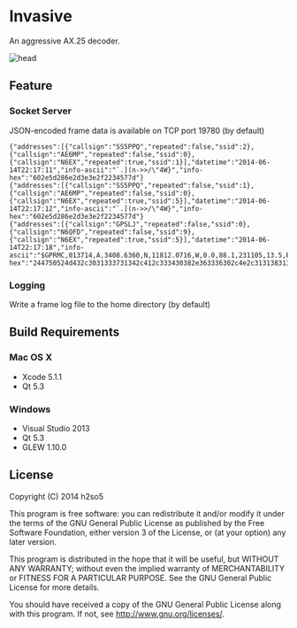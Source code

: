 Invasive
==========

An aggressive AX.25 decoder.

![head](http://h2so5.net/wp-content/uploads/2014/06/invasive_scr.png)

## Feature

### Socket Server

JSON-encoded frame data is available on TCP port 19780 (by default)
```
{"addresses":[{"callsign":"SS5PPQ","repeated":false,"ssid":2},{"callsign":"AE6MP","repeated":false,"ssid":0},{"callsign":"N6EX","repeated":true,"ssid":1}],"datetime":"2014-06-14T22:17:11","info-ascii":"`.](n->>/\"4W}","info-hex":"602e5d286e2d3e3e2f2234577d"}
{"addresses":[{"callsign":"SS5PPQ","repeated":false,"ssid":1},{"callsign":"AE6MP","repeated":false,"ssid":0},{"callsign":"N6EX","repeated":true,"ssid":5}],"datetime":"2014-06-14T22:17:12","info-ascii":"`.](n->>/\"4W}","info-hex":"602e5d286e2d3e3e2f2234577d"}
{"addresses":[{"callsign":"GPSLJ","repeated":false,"ssid":0},{"callsign":"N6QFD","repeated":false,"ssid":9},{"callsign":"N6EX","repeated":true,"ssid":5}],"datetime":"2014-06-14T22:17:18","info-ascii":"$GPRMC,013714,A,3408.6360,N,11812.0716,W,0.0,88.1,231105,13.5,E,D*09..","info-hex":"244750524d432c3031333731342c412c333430382e363336302c4e2c31313831322e303731362c572c302e302c38382e312c3233313130352c31332e352c452c442a30390d0a"}
```

### Logging

Write a frame log file to the home directory (by default)

## Build Requirements

### Mac OS X

* Xcode 5.1.1
* Qt 5.3

### Windows

* Visual Studio 2013
* Qt 5.3
* GLEW 1.10.0

## License

Copyright (C) 2014  h2so5

This program is free software: you can redistribute it and/or modify
it under the terms of the GNU General Public License as published by
the Free Software Foundation, either version 3 of the License, or
(at your option) any later version.

This program is distributed in the hope that it will be useful,
but WITHOUT ANY WARRANTY; without even the implied warranty of
MERCHANTABILITY or FITNESS FOR A PARTICULAR PURPOSE.  See the
GNU General Public License for more details.

You should have received a copy of the GNU General Public License
along with this program.  If not, see <http://www.gnu.org/licenses/>.
